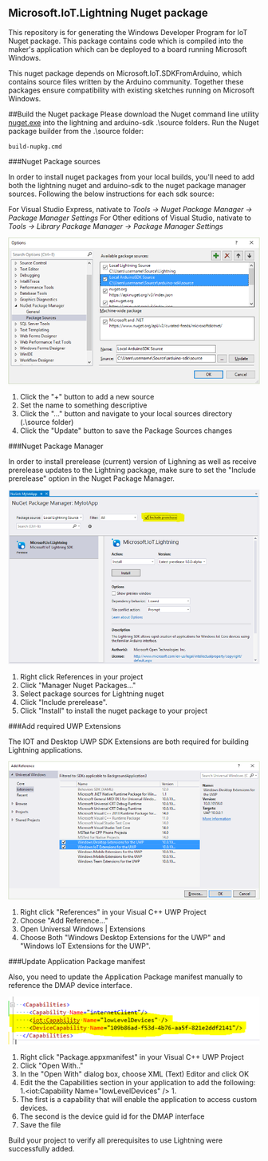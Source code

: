 ## Microsoft.IoT.Lightning Nuget package
This repository is for generating the Windows Developer Program for IoT Nuget package. This package contains code which is compiled into the maker's application which can be deployed to a board running Microsoft Windows. 

This nuget package depends on Microsoft.IoT.SDKFromArduino, which contains source files written by the Arduino community. Together these packages ensure compatibility with existing sketches running on Microsoft Windows.

##Build the Nuget package
Please download the Nuget command line utility [nuget.exe](http://nuget.org/nuget.exe) into the lightning and arduino-sdk .\source folders.
Run the Nuget package builder from the .\source folder:

~~~
build-nupkg.cmd
~~~

###Nuget Package sources

In order to install nuget packages from your local builds, you'll need to add both the lightning nuget and arduino-sdk to the nuget package manager sources. Following the below instructions for each sdk source:

For Visual Studio Express, nativate to *Tools -> Nuget Package Manager -> Package Manager Settings*
For Other editions of Visual Studio, nativate to *Tools -> Library Package Manager -> Package Manager Settings*

![Package Config](images/Nuget_PackageSourceConfig_VS2015.png)

1. Click the "+" button to add a new source
1. Set the name to something descriptive
1. Click the "..." button and navigate to your local sources directory (.\source folder)
1. Click the "Update" button to save the Package Sources changes

###Nuget Package Manager

In order to install prerelease (current) version of Lighning as well as receive prerelease updates to the Lightning package, make sure to set the "Include prerelease" option in the Nuget Package Manager.

![Package Config](images/Nuget_PackageManager.png)

1. Right click References in your project
1. Click "Manager Nuget Packages..."
1. Select package sources for Lightning nuget
1. Click "Include prerelease".
1. Click "Install" to install the nuget package to your project

###Add required UWP Extensions

The IOT and Desktop UWP SDK Extensions are both required for building Lightning applications.

![Package Config](images/Add_SDK_Extensions.png)

1. Right click "References" in your Visual C++ UWP Project
1. Choose "Add Reference..."
1. Open Universal Windows | Extensions
1. Choose Both "Windows Desktop Extensions for the UWP" and "Windows IoT Extensions for the UWP".

###Update Application Package manifest

Also, you need to update the Application Package manifest manually to reference the DMAP device interface.

![Package Config](images/Update_Manifest.png)

1. Right click "Package.appxmanifest" in your Visual C++ UWP Project
1. Click "Open With.."
1. In the "Open With" dialog box, choose XML (Text) Editor and click OK
1. Edit the the Capabilities section in your application to add the following:
1.<iot:Capability Name="lowLevelDevices" />
1.<DeviceCapability Name="109b86ad-f53d-4b76-aa5f-821e2ddf2141"/>
1. The first is a capability that will enable the application to access custom devices.
1. The second is the device guid id for the DMAP interface
1. Save the file

Build your project to verify all prerequisites to use Lightning were successfully added.
